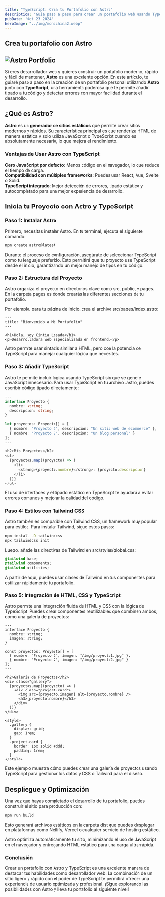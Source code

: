 ```yaml
---
title: "TypeScript: Crea tu Portafolio con Astro"
description: "Guía paso a paso para crear un portafolio web usando TypeScript y Astro"
pubDate: 'Oct 23 2024'
heroImage: "../img/monachina2.webp"
---
```


## Crea tu portafolio con Astro

## ![Astro Portfolio](/img/monachina2.webp)

Si eres desarrollador web y quieres construir un portafolio moderno, rápido y fácil de mantener, **Astro** es una excelente opción. En este artículo, te guiaré paso a paso en la creación de un portafolio personal utilizando **Astro** junto con **TypeScript**, una herramienta poderosa que te permite añadir tipado a tu código y detectar errores con mayor facilidad durante el desarrollo.

## ¿Qué es Astro?

**Astro** es un **generador de sitios estáticos** que permite crear sitios modernos y rápidos. Su característica principal es que renderiza HTML de manera estática y solo utiliza JavaScript o TypeScript cuando es absolutamente necesario, lo que mejora el rendimiento.

### Ventajas de Usar Astro con TypeScript

**Cero JavaScript por defecto**: Menos código en el navegador, lo que reduce el tiempo de carga.<br>
**Compatibilidad con múltiples frameworks**: Puedes usar React, Vue, Svelte o Solid.<br>
**TypeScript integrado**: Mejor detección de errores, tipado estático y autocompletado para una mejor experiencia de desarrollo.

## Inicia tu Proyecto con Astro y TypeScript

### Paso 1: Instalar Astro

Primero, necesitas instalar Astro. En tu terminal, ejecuta el siguiente comando:

```bash
npm create astro@latest
```
Durante el proceso de configuración, asegúrate de seleccionar TypeScript como tu lenguaje preferido. Esto permitirá que tu proyecto use TypeScript desde el inicio, garantizando un mejor manejo de tipos en tu código.

### Paso 2: Estructura del Proyecto
Astro organiza el proyecto en directorios clave como src, public, y pages. En la carpeta pages es donde crearás las diferentes secciones de tu portafolio.

Por ejemplo, para tu página de inicio, crea el archivo src/pages/index.astro:

```astro
---
title: "Bienvenido a Mi Portafolio"
---

<h1>Hola, soy Cintia Losada</h1>
<p>Desarrolladora web especializada en frontend.</p>
```
Astro permite usar sintaxis similar a HTML, pero con la potencia de TypeScript para manejar cualquier lógica que necesites.

### Paso 3: Añadir TypeScript
Astro te permite incluir lógica usando TypeScript sin que se genere JavaScript innecesario. Para usar TypeScript en tu archivo .astro, puedes escribir código tipado directamente:

```typescript
---
interface Proyecto {
  nombre: string;
  descripcion: string;
}

let proyectos: Proyecto[] = [
  { nombre: "Proyecto 1", descripcion: "Un sitio web de ecommerce" },
  { nombre: "Proyecto 2", descripcion: "Un blog personal" }
];
---

<h2>Mis Proyectos</h2>
<ul>
  {proyectos.map((proyecto) => (
    <li>
      <strong>{proyecto.nombre}</strong>: {proyecto.descripcion}
    </li>
  ))}
</ul>
```
El uso de interfaces y el tipado estático en TypeScript te ayudará a evitar errores comunes y mejorar la calidad del código.

### Paso 4: Estilos con Tailwind CSS
Astro también es compatible con Tailwind CSS, un framework muy popular para estilos. Para instalar Tailwind, sigue estos pasos:

```bash
npm install -D tailwindcss
npx tailwindcss init
```
Luego, añade las directivas de Tailwind en src/styles/global.css:

```css
@tailwind base;
@tailwind components;
@tailwind utilities;
```
A partir de aquí, puedes usar clases de Tailwind en tus componentes para estilizar rápidamente tu portafolio.

### Paso 5: Integración de HTML, CSS y TypeScript
Astro permite una integración fluida de HTML y CSS con la lógica de TypeScript. Puedes crear componentes reutilizables que combinen ambos, como una galería de proyectos:

```astro
---
interface Proyecto {
  nombre: string;
  imagen: string;
}

const proyectos: Proyecto[] = [
  { nombre: "Proyecto 1", imagen: "/img/proyecto1.jpg" },
  { nombre: "Proyecto 2", imagen: "/img/proyecto2.jpg" }
];
---

<h2>Galería de Proyectos</h2>
<div class="gallery">
  {proyectos.map((proyecto) => (
    <div class="project-card">
      <img src={proyecto.imagen} alt={proyecto.nombre} />
      <h3>{proyecto.nombre}</h3>
    </div>
  ))}
</div>

<style>
  .gallery {
    display: grid;
    gap: 1rem;
  }
  .project-card {
    border: 1px solid #ddd;
    padding: 1rem;
  }
</style>
```
Este ejemplo muestra cómo puedes crear una galería de proyectos usando TypeScript para gestionar los datos y CSS o Tailwind para el diseño.

## Despliegue y Optimización
Una vez que hayas completado el desarrollo de tu portafolio, puedes construir el sitio para producción con:

```bash
npm run build
```
Esto generará archivos estáticos en la carpeta dist que puedes desplegar en plataformas como Netlify, Vercel o cualquier servicio de hosting estático.

Astro optimiza automáticamente tu sitio, minimizando el uso de JavaScript en el navegador y entregando HTML estático para una carga ultrarrápida.

### Conclusión
Crear un portafolio con Astro y TypeScript es una excelente manera de destacar tus habilidades como desarrollador web. La combinación de un sitio ligero y rápido con el poder de TypeScript te permitirá ofrecer una experiencia de usuario optimizada y profesional. ¡Sigue explorando las posibilidades con Astro y lleva tu portafolio al siguiente nivel!